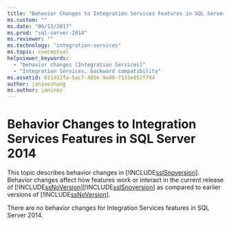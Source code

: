```yaml
---
title: "Behavior Changes to Integration Services Features in SQL Server 2014 | Microsoft Docs"
ms.custom: ""
ms.date: "06/13/2017"
ms.prod: "sql-server-2014"
ms.reviewer: ""
ms.technology: "integration-services"
ms.topic: conceptual
helpviewer_keywords: 
  - "behavior changes [Integration Services]"
  - "Integration Services, backward compatibility"
ms.assetid: 611d22fa-5ac7-485e-9a40-7131e852f794
author: janinezhang
ms.author: janinez
---
```

# Behavior Changes to Integration Services Features in SQL Server 2014
  This topic describes behavior changes in [!INCLUDE[ssISnoversion](../includes/ssisnoversion-md.md)]. Behavior changes affect how features work or interact in the current release of [!INCLUDE[ssNoVersion](../includes/ssnoversion-md.md)][!INCLUDE[ssISnoversion](../includes/ssisnoversion-md.md)] as compared to earlier versions of [!INCLUDE[ssNoVersion](../includes/ssnoversion-md.md)].  
  
 There are no behavior changes for Integration Services features in SQL Server 2014.  
  
  
